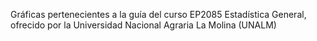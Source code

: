 Gráficas pertenecientes a la guía del curso EP2085 Estadística General, ofrecido por la Universidad Nacional Agraria La Molina (UNALM)
